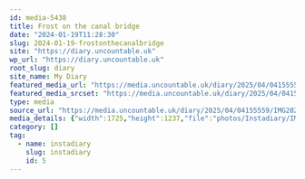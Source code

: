 ```yaml
---
id: media-5438
title: Frost on the canal bridge
date: "2024-01-19T11:28:30"
slug: 2024-01-19-frostonthecanalbridge
site: "https://diary.uncountable.uk"
wp_url: "https://diary.uncountable.uk"
root_slug: diary
site_name: My Diary
featured_media_url: "https://media.uncountable.uk/diary/2025/04/04155559/IMG20240119112830-edited.webp"
featured_media_srcset: "https://media.uncountable.uk/diary/2025/04/04155559/IMG20240119112830-edited-300x215.webp 300w, https://media.uncountable.uk/diary/2025/04/04155559/IMG20240119112830-edited-1024x734.webp 1024w, https://media.uncountable.uk/diary/2025/04/04155559/IMG20240119112830-edited-150x150.webp 150w, https://media.uncountable.uk/diary/2025/04/04155559/IMG20240119112830-edited-640x459.webp 640w, https://media.uncountable.uk/diary/2025/04/04155559/IMG20240119112830-edited.webp 1725w"
type: media
source_url: "https://media.uncountable.uk/diary/2025/04/04155559/IMG20240119112830-edited.webp"
media_details: {"width":1725,"height":1237,"file":"photos/Instadiary/IMG20240119112830-edited.webp","filesize":143924,"sizes":{"medium":{"file":"IMG20240119112830-edited-300x215.webp","width":300,"height":215,"filesize":18450,"mime_type":"image/webp","source_url":"https://media.uncountable.uk/diary/2025/04/04155559/IMG20240119112830-edited-300x215.webp"},"large":{"file":"IMG20240119112830-edited-1024x734.webp","width":1024,"height":734,"filesize":168528,"mime_type":"image/webp","source_url":"https://media.uncountable.uk/diary/2025/04/04155559/IMG20240119112830-edited-1024x734.webp"},"thumbnail":{"file":"IMG20240119112830-edited-150x150.webp","width":150,"height":150,"filesize":7278,"mime_type":"image/webp","source_url":"https://media.uncountable.uk/diary/2025/04/04155559/IMG20240119112830-edited-150x150.webp"},"mobwidth":{"file":"IMG20240119112830-edited-640x459.webp","width":640,"height":459,"filesize":78262,"mime_type":"image/webp","source_url":"https://media.uncountable.uk/diary/2025/04/04155559/IMG20240119112830-edited-640x459.webp"},"full":{"file":"IMG20240119112830-edited.webp","width":1725,"height":1237,"mime_type":"image/webp","source_url":"https://media.uncountable.uk/diary/2025/04/04155559/IMG20240119112830-edited.webp"}},"image_meta":{"aperture":"0","credit":"","camera":"","caption":"","created_timestamp":"0","copyright":"","focal_length":"0","iso":"0","shutter_speed":"0","title":"","orientation":"0","keywords":[]}}
category: []
tag:
  - name: instadiary
    slug: instadiary
    id: 5
---
```


